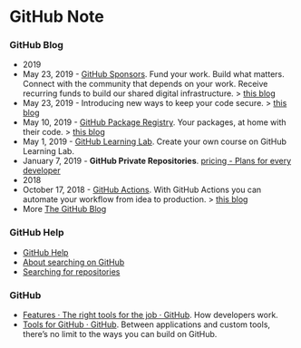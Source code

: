 # GitHub Note

### GitHub Blog

- 2019
- May 23, 2019 -  [GitHub Sponsors](https://github.com/sponsors). Fund your work. Build what matters. Connect with the community that depends on your work. Receive recurring funds to build our shared digital infrastructure. >  [this blog](https://github.blog/2019-05-23-announcing-github-sponsors-a-new-way-to-contribute-to-open-source/)
- May 23, 2019 - Introducing new ways to keep your code secure. > [this blog](https://github.blog/2019-05-23-introducing-new-ways-to-keep-your-code-secure/)
- May 10, 2019 - [GitHub Package Registry](https://github.com/features/package-registry). Your packages, at home with their code. > [this blog](https://github.blog/2019-05-10-introducing-github-package-registry/)
- May 1, 2019 - [GitHub Learning Lab](https://lab.github.com/). Create your own course on GitHub Learning Lab.
- January 7, 2019 - **GitHub Private Repositories**. [pricing - Plans for every developer](https://github.com/pricing)
- 2018
- October 17, 2018 - [GitHub Actions](https://github.com/features/actions). With GitHub Actions you can automate your workflow from idea to production. > [this blog](https://github.blog/2018-10-17-action-demos/)
- More [The GitHub Blog](https://github.blog/)

### GitHub Help

- [GitHub Help](https://help.github.com/en)
- [About searching on GitHub](https://help.github.com/en/articles/about-searching-on-github)
- [Searching for repositories](https://help.github.com/en/articles/searching-for-repositories)

### GitHub

- [Features · The right tools for the job · GitHub](https://github.com/features). How developers work.
- [Tools for GitHub · GitHub](https://github.com/github-tools). Between applications and custom tools, there’s no limit to the ways you can build on GitHub.